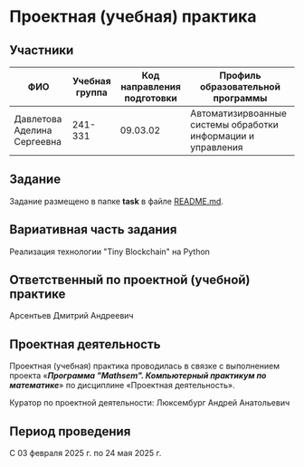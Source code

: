 # Проектная (учебная) практика

## Участники

|             ФИО             | Учебная группа | Код направления подготовки | Профиль образовательной программы |
|-|-|-|-|
| Давлетова Аделина Сергеевна |     241-331    |            09.03.02        |  Автоматизирвоанные системы обработки информации и управления |


## Задание

Задание размещено в папке **task** в файле [README.md](task/README.md).

## Вариативная часть задания

Реализация технологии "Tiny Blockchain" на Python

## Ответственный по проектной (учебной) практике

Арсентьев Дмитрий Андреевич

## Проектная деятельность

Проектная (учебная) практика проводилась в связке с выполнением проекта «***Программа "Mathsem". Компьютерный практикум по математике***» по дисциплине «Проектная деятельность».

Куратор по проектной деятельности: Люксембург Андрей Анатольевич

## Период проведения

С 03 февраля 2025 г. по 24 мая 2025 г.

